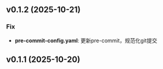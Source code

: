 ## v0.1.2 (2025-10-21)

### Fix

- **pre-commit-config.yaml**: 更新pre-commit，规范化git提交

## v0.1.1 (2025-10-20)

